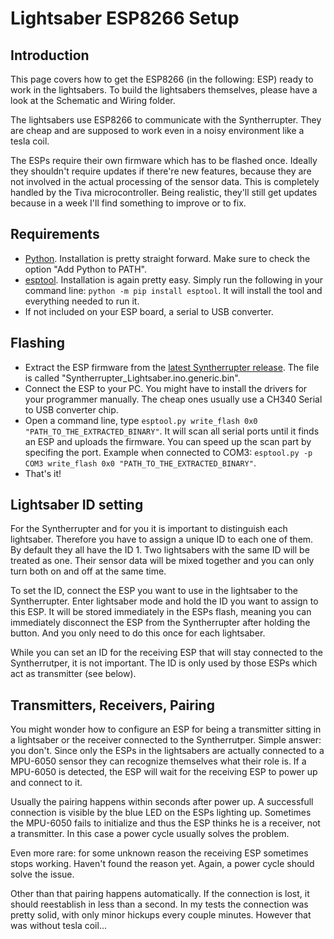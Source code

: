 # Lightsaber ESP8266 Setup
## Introduction
This page covers how to get the ESP8266 (in the following: ESP) ready to work in the lightsabers. To build the lightsabers themselves, please have a look at the Schematic and Wiring folder.

The lightsabers use ESP8266 to communicate with the Syntherrupter. They are cheap and are supposed to work even in a noisy environment like a tesla coil. 

The ESPs require their own firmware which has to be flashed once. Ideally they shouldn't require updates if there're new features, because they are not involved in the actual processing of the sensor data. This is completely handled by the Tiva microcontroller. Being realistic, they'll still get updates because in a week I'll find something to improve or to fix. 

## Requirements
* [Python](https://www.python.org/downloads/). Installation is pretty straight forward. Make sure to check the option "Add Python to PATH". 
* [esptool](https://github.com/espressif/esptool). Installation is again pretty easy. Simply run the following in your command line: `python -m pip install esptool`. It will install the tool and everything needed to run it. 
* If not included on your ESP board, a serial to USB converter. 

## Flashing
* Extract the ESP firmware from the [latest Syntherrupter release](https://github.com/MMMZZZZ/Syntherrupter/releases/latest). The file is called "Syntherrupter_Lightsaber.ino.generic.bin". 
* Connect the ESP to your PC. You might have to install the drivers for your programmer manually. The cheap ones usually use a CH340 Serial to USB converter chip. 
* Open a command line, type `esptool.py write_flash 0x0 "PATH_TO_THE_EXTRACTED_BINARY"`. It will scan all serial ports until it finds an ESP and uploads the firmware. You can speed up the scan part by specifing the port. Example when connected to COM3: `esptool.py -p COM3 write_flash 0x0 "PATH_TO_THE_EXTRACTED_BINARY"`.
* That's it!

## Lightsaber ID setting
For the Syntherrupter and for you it is important to distinguish each lightsaber. Therefore you have to assign a unique ID to each one of them. By default they all have the ID 1. Two lightsabers with the same ID will be treated as one. Their sensor data will be mixed together and you can only turn both on and off at the same time. 

To set the ID, connect the ESP you want to use in the lightsaber to the Syntherrupter. Enter lightsaber mode and hold the ID you want to assign to this ESP. It will be stored immediately in the ESPs flash, meaning you can immediately disconnect the ESP from the Syntherrupter after holding the button. And you only need to do this once for each lightsaber. 

While you can set an ID for the receiving ESP that will stay connected to the Syntherrutper, it is not important. The ID is only used by those ESPs which act as transmitter (see below).

## Transmitters, Receivers, Pairing
You might wonder how to configure an ESP for being a transmitter sitting in a lightsaber or the receiver connected to the Syntherrutper. Simple answer: you don't. Since only the ESPs in the lightsabers are actually connected to a MPU-6050 sensor they can recognize themselves what their role is. If a MPU-6050 is detected, the ESP will wait for the receiving ESP to power up and connect to it. 

Usually the pairing happens within seconds after power up. A successfull connection is visible by the blue LED on the ESPs lighting up. Sometimes the MPU-6050 fails to initialize and thus the ESP thinks he is a receiver, not a transmitter. In this case a power cycle usually solves the problem. 

Even more rare: for some unknown reason the receiving ESP sometimes stops working. Haven't found the reason yet. Again, a power cycle should solve the issue. 

Other than that pairing happens automatically. If the connection is lost, it should reestablish in less than a second. In my tests the connection was pretty solid, with only minor hickups every couple minutes. However that was without tesla coil... 
